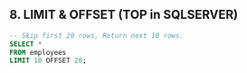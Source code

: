 ## 8. LIMIT & OFFSET (TOP in SQLSERVER)


```sql
-- Skip first 20 rows, Return next 10 rows.
SELECT *
FROM employees 
LIMIT 10 OFFSET 20; 
```

